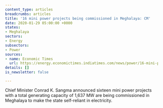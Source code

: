 ```yaml
---
content_type: articles
breadcrumbs: articles
title: '16 mini power projects being commissioned in Meghalaya: CM'
date: 2020-01-29 05:00:00 +0000
states:
- Meghalaya
sectors:
- Energy
subsectors:
- Power
sources:
- name: Economic Times
  url: https://energy.economictimes.indiatimes.com/news/power/16-mini-power-projects-being-commissioned-in-meghalaya-cm/73508885
details: []
is_newsletter: false

---
```

Chief Minister Conrad K. Sangma announced sixteen mini power projects with a total generating capacity of 1,637 MW are being commissioned in Meghalaya to make the state self-reliant in electricity.
